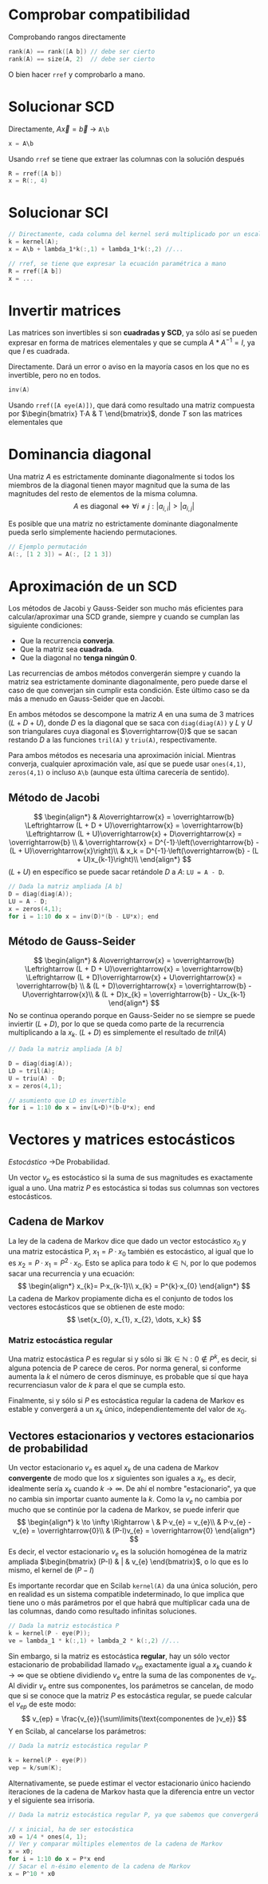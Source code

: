 
# Comprobar compatibilidad

Comprobando rangos directamente
```c
rank(A) == rank([A b]) // debe ser cierto
rank(A) == size(A, 2)  // debe ser cierto
```

O bien hacer `rref` y comprobarlo a mano.
# Solucionar SCD

Directamente, $A\overrightarrow{x} = \overrightarrow{b}$   →  `A\b`
```c
x = A\b
```

Usando `rref` se tiene que extraer las columnas con la solución después
```c
R = rref([A b])
x = R(:, 4)
```

# Solucionar SCI

```c
// Directamente, cada columna del kernel será multiplicado por un escalar diferente (o igual). A\b saca la solución particular, y Kernel(A) es la homogénea (b = (0, 0, ..., 0))
k = kernel(A);
x = A\b + lambda_1*k(:,1) + lambda_1*k(:,2) //...

// rref, se tiene que expresar la ecuación paramétrica a mano
R = rref([A b])
x = ...
```

# Invertir matrices

Las matrices son invertibles si son **cuadradas y SCD**, ya sólo así se pueden expresar en forma de matrices elementales y que se cumpla $A * A^{-1} = I$, ya que $I$ es cuadrada.

Directamente. Dará un error o aviso en la mayoría casos en los que no es invertible, pero no en todos.

```c
inv(A)
```

Usando `rref([A eye(A)])`, que dará como resultado una matriz compuesta por $\begin{bmatrix} T·A & T \end{bmatrix}$, donde $T$ son las matrices elementales que 

# Dominancia diagonal

Una matriz $A$ es estrictamente dominante diagonalmente si todos los miembros de la diagonal tienen mayor magnitud que la suma de las magnitudes del resto de elementos de la misma columna.
$$
A\text{ es diagonal} \Leftrightarrow \forall{i \neq j} : |a_{i,i}| > |a_{i,j}|
$$

Es posible que una matriz no estrictamente dominante diagonalmente pueda serlo simplemente haciendo permutaciones.

```c
// Ejemplo permutación
A(:, [1 2 3]) = A(:, [2 1 3])
```

# Aproximación de un SCD

Los métodos de Jacobi y Gauss-Seider son mucho más eficientes para calcular/aproximar una SCD grande, siempre y cuando se cumplan las siguiente condiciones:

- Que la recurrencia **converja**.
- Que la matriz sea **cuadrada**.
- Que la diagonal no **tenga ningún 0**.

Las recurrencias de ambos métodos convergerán siempre y cuando la matriz sea estrictamente dominante diagonalmente, pero puede darse el caso de que converjan sin cumplir esta condición. Este último caso se da más a menudo en Gauss-Seider que en Jacobi.

En ambos métodos se descompone la matriz $A$ en una suma de 3 matrices $(L + D + U)$, donde $D$ es la diagonal que se saca con `diag(diag(A))` y $L$ y $U$ son triangulares cuya diagonal es $\overrightarrow{0}$ que se sacan restando $D$ a las funciones `tril(A)` y `triu(A)`, respectivamente.

Para ambos métodos es necesaria una aproximación inicial. Mientras converja, cualquier aproximación vale, así que se puede usar `ones(4,1)`, `zeros(4,1)` o incluso `A\b` (aunque esta última carecería de sentido).

## Método de Jacobi

$$
\begin{align*}
& A\overrightarrow{x} = \overrightarrow{b} \Leftrightarrow (L + D + U)\overrightarrow{x} = \overrightarrow{b} \Leftrightarrow (L + U)\overrightarrow{x} + D\overrightarrow{x} = \overrightarrow{b} \\ & \overrightarrow{x} = D^{-1}·\left(\overrightarrow{b} - (L + U)\overrightarrow{x}\right)\\
& x_k = D^{-1}·\left(\overrightarrow{b} - (L + U)x_{k-1}\right)\\
\end{align*}
$$
$(L + U)$ en específico se puede sacar retándole $D$ a $A$:  `LU = A - D`.

```c
// Dada la matriz ampliada [A b]
D = diag(diag(A));
LU = A - D;
x = zeros(4,1);
for i = 1:10 do x = inv(D)*(b - LU*x); end
```

## Método de Gauss-Seider

$$
\begin{align*}
& A\overrightarrow{x} = \overrightarrow{b} \Leftrightarrow (L + D + U)\overrightarrow{x} = \overrightarrow{b} \Leftrightarrow (L + D)\overrightarrow{x} + U\overrightarrow{x} = \overrightarrow{b} \\
& (L + D)\overrightarrow{x} = \overrightarrow{b} - U\overrightarrow{x}\\
& (L + D)x_{k} = \overrightarrow{b} - Ux_{k-1}
\end{align*}
$$
No se continua operando porque en Gauss-Seider no se siempre se puede inviertir $(L+D)$, por lo que se queda como parte de la recurrencia multiplicando a la $x_{k}$. $(L+D)$ es simplemente el resultado de $tril(A)$

```c
// Dada la matriz ampliada [A b]

D = diag(diag(A));
LD = tril(A);
U = triu(A) - D;
x = zeros(4,1);

// asumiento que LD es invertible
for i = 1:10 do x = inv(L+D)*(b-U*x); end

```

# Vectores y matrices estocásticos

*Estocástico* →De Probabilidad.

Un vector $v_{p}$ es estocástico si la suma de sus magnitudes es exactamente igual a uno. Una matriz $P$ es estocástica si todas sus columnas son vectores estocásticos.

## Cadena de Markov

La ley de la cadena de Markov dice que dado un vector estocástico $x_{0}$ y una matriz estocástica P, $x_{1} = P·x_{0}$ también es estocástico, al igual que lo es $x_{2} = P·x_{1} = P^{2} · x_{0}$. Esto se aplica para todo $k\in \mathbb{N}$, por lo que podemos sacar una recurrencia y una ecuación:
$$
\begin{align*}
x_{k}= P·x_{k-1}\\
x_{k} = P^{k}·x_{0}
\end{align*}
$$
La cadena de Markov propiamente dicha es el conjunto de todos los vectores estocásticos que se obtienen de este modo:
$$
\set{x_{0}, x_{1}, x_{2}, \dots, x_k}
$$
### Matriz estocástica regular

Una matriz estocástica $P$ es regular si y sólo si $\exists k \in \mathbb{N} : 0 \notin P^{k}$, es decir, si alguna potencia de P carece de ceros. Por norma general, si conforme aumenta la $k$ el número de ceros disminuye, es probable que sí que haya recurrenciasun valor de $k$ para el que se cumpla esto.

Finalmente, si y sólo si $P$ es estocástica regular la cadena de Markov es estable y convergerá a un $x_{k}$ único, independientemente del valor de $x_{0}$.

## Vectores estacionarios y vectores estacionarios de probabilidad

Un vector estacionario $v_{e}$ es aquel $x_{k}$ de una cadena de Markov **convergente** de modo que los $x$ siguientes son iguales a $x_{k}$, es decir, idealmente sería $x_{k}$ cuando $k \to \infty$. De ahí el nombre "estacionario", ya que no cambia sin importar cuanto aumente la $k$. Como la $v_{e}$ no cambia por mucho que se continúe por la cadena de Markov, se puede inferir que
$$
\begin{align*}
k \to \infty \Rightarrow \ & P·v_{e} = v_{e}\\
& P·v_{e} - v_{e} = \overrightarrow{0}\\
& (P-I)v_{e} = \overrightarrow{0}
\end{align*}
$$
Es decir, el vector estacionario $v_{e}$ es la solución homogénea de la matriz ampliada $\begin{bmatrix} (P-I) & | & v_{e} \end{bmatrix}$, o lo que es lo mismo, el kernel de $(P-I)$

Es importante recordar que en Scilab `kernel(A)` da una única solución, pero en realidad es un sistema compatible indeterminado, lo que implica que tiene uno o más parámetros por el que habrá que multiplicar cada una de las columnas, dando como resultado infinitas soluciones.

```c
// Dada la matriz estocástica P
k = kernel(P - eye(P));
ve = lambda_1 * k(:,1) + lambda_2 * k(:,2) //...
```

Sin embargo, si la matriz es estocástica **regular**, hay un sólo vector estacionario de probabilidad llamado $v_{ep}$  exactamente igual a $x_{k}$ cuando $k \to \infty$  que se obtiene dividiendo $v_{e}$ entre la suma de las componentes de $v_{e}$. Al dividir $v_e$ entre sus componentes, los parámetros se cancelan, de modo que si se conoce que la matriz $P$ es estocástica regular, se puede calcular el $v_{ep}$ de este modo:
$$
v_{ep} = \frac{v_{e}}{\sum\limits{\text{componentes de }v_e}}
$$
Y en Scilab, al cancelarse los parámetros:

```c
// Dada la matríz estocástica regular P

k = kernel(P - eye(P))
vep = k/sum(K);
```

Alternativamente, se puede estimar el vector estacionario único haciendo iteraciones de la cadena de Markov hasta que la diferencia entre un vector y el siguiente sea irrisoria.

```c
// Dada la matriz estocástica regular P, ya que sabemos que convergerá

// x inicial, ha de ser estocástica
x0 = 1/4 * ones(4, 1); 
// Ver y comparar múltiples elementos de la cadena de Markov
x = x0;
for i = 1:10 do x = P*x end
// Sacar el n-ésimo elemento de la cadena de Markov
x = P^10 * x0
```